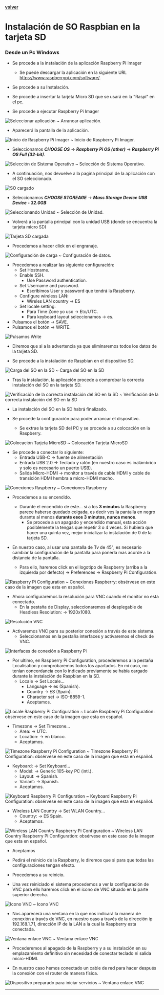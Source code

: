 <a name="top"></a>

**[volver](./Raspi_home)**

# Instalación de SO Raspbian en la tarjeta SD

### Desde un Pc Windows

- Se procede a la instalación de la aplicación Raspberry Pi Imager
  - Se puede descargar la aplicación en la siguiente URL https://www.raspberrypi.com/software/.

- Se procede a su Instalación.

- Se procede a insertar la tarjeta Micro SD que se usará en la "Raspi" en el pc.

- Se procede a ejecutar Raspberry Pi Imager

![Seleccionar aplicación](../assets/Anexo-raspi/Raspi-03/001-ejecucion-raspberry-pi-imager.png)
~ Arrancar aplicación.

- Aparecerá la pantalla de la aplicación.

![Inicio de Raspberry Pi Imager](../assets/Anexo-raspi/Raspi-03/002-inicio-aplicacion-raspberry-pi-imager.png)
~ Inicio de Raspberry Pi Imager.

- Seleccionamos ***CHOOSE OS*** $\rightarrow$ ***Raspberry Pi OS (other)*** $\rightarrow$ ***Raspberry Pi OS Full (32-bit)***.

![Selección de Sistema Operativo](../assets/Anexo-raspi/Raspi-03/003-seleccion-de-sistema-operativo.png)
~ Selección de Sistema Operativo.

- A continuación, nos devuelve a la pagina principal de la aplicación con el SO seleccionado.


![SO cargado](../assets/Anexo-raspi/Raspi-03/004-SO-cargado-elegimos%20almacenamiento.png)

- Seleccionamos ***CHOOSE STOREAGE*** $\rightarrow$ ***Mass Storage Device USB Device - 32.0GB***

![Seleccionando Unidad](../assets/Anexo-raspi/Raspi-03/005-seleccion-tarjeta-micro-SD.png)
~ Selección de Unidad.

- Volverá a la pantalla principal con la unidad USB (donde se encuentra la tarjeta micro SD)

![Tarjeta SD cargada](../assets/Anexo-raspi/Raspi-03/006-pulsamos-engranaje.png)

- Procedemos a hacer click en el engranaje.

![Configuración de carga](../assets/Anexo-raspi/Raspi-03/007-configuracion-para-instalacion-01.png)
~ Configuración de datos.
- Procedemos a realizar las siguiente configuración:
  - Set Hostname.
  - Enable SSH.
    - Use Password authentication.
  - Set Username and password.
    - Escribimos User y password que tendrá la Raspberry.
  - Configure wireless LAN:
    - Wireles LAN country $\rightarrow$ ES
  - Set locale setting:
    - Para Time Zone yo uso $\rightarrow$ Etc/UTC.
    - Para keyboard layout seleccionamos $\rightarrow$ es.
- Pulsamos el botón $\rightarrow$ SAVE.
- Pulsamos el botón $\rightarrow$ WRITE.

![Pulsamos Write](../assets/Anexo-raspi/Raspi-03/008-pulsamos-write.png)

- Diremos que si a la advertencia ya que eliminaremos todos los datos de la tarjeta SD.

- Se procede a la instalación de Raspbian en el dispositivo SD.

![Carga del SO en la SD](../assets/Anexo-raspi/Raspi-03/009-proceso-de-carga-en-SD.png)
~ Carga del SO en la SD

- Tras la instalación, la aplicación procede a comprobar la correcta instalación del SO en la tarjeta SD.

![Verificación de la correcta instalación del SO en la SD](../assets/Anexo-raspi/Raspi-03/010-verificaci%C3%B3n.png)
~ Verificación de la correcta instalación del SO en la SD

- La instalación del SO en la SD habrá finalizado.

- Se procede la configuración para poder arrancar el dispositivo.
  - Se extrae la tarjeta SD del PC y se procede a su colocación en la Raspberry.

![Colocación Tarjeta MicroSD](../assets/Anexo-raspi/Raspi-03/011-colocacion-tarjeta-microSD.png)
~ Colocación Tarjeta MicroSD

- Se procede a conectar lo siguiente:
  - Entrada USB-C $\rightarrow$ fuente de alimentación
  - Entrada USB 2.0 $\rightarrow$ Teclado y ratón (en nuestro caso es inalámbrico y solo es necesario un puerto USB).
  - Salida Micro-HDMI $\rightarrow$ monitor a través de cable HDMI y cable de transición HDMI hembra a micro-HDMI macho.

![Conexiones Raspberry](../assets/Anexo-raspi/Raspi-03/012-conexionado-Raspi.png)
~ Conexiones Raspberry

- Procedemos a su encendido.
  - Durante el encendido de este... si a los **3 minutos** la Raspberry parece haberse quedado colgada, es decir ves la pantalla en negro durante al menos **durante esos 3 minutos, nunca menos**.
    - Se procede a un apagado y encendido manual, esta acción posiblemente la tengas que repetir 3 o 4 veces. Si hubiera que hacer una quinta vez, mejor inicializar la instalación de 0 de la tarjeta SD.

- En nuestro caso, al usar una pantalla de Tv de 45", es necesario cambiar la configuración de la pantalla para ponerla mas acorde a la distancia de la pantalla.
  - Para ello, haremos click en el logotipo de Raspberry (arriba a la izquierda por defecto) $\rightarrow$ Preferences $\rightarrow$ Raspberry Pi Configuration.

![Raspberry Pi Configuration](../assets/Anexo-raspi/Raspi-03/013-Rasberry-pi-configuration.png)
~ Conexiones Raspberry: obsérvese en este caso de la imagen que esta en español.


- Ahora configuraremos la resolución para VNC cuando el monitor no esta conectado.
  - En la pestaña de Display, seleccionaremos el desplegable de Headless Resolution: $\rightarrow$ 1920x1080.

![Resolución VNC](../assets/Anexo-raspi/Raspi-03/014-screen-VNC-resolution.png)


- Activaremos VNC para su posterior conexión a través de este sistema.
  - Seleccionamos en la pestaña interfaces y activaremos el check de VNC.

![Interfaces de conexión a Raspberry Pi ](../assets/Anexo-raspi/Raspi-03/015-Interfaces.png)


- Por ultimo, en Raspberry Pi Configuration, procederemos a la pestaña Localisation y comprobaremos todos los apartados. En mi caso, no tenían concordancia con lo indicado previamente se había cargado durante la instalación de Raspbian en la SD.
  - Locale $\rightarrow$ Set Locale...
    - Language $\rightarrow$ es (Spanish).
    - Country $\rightarrow$ ES (Spain).
    - Character set $\rightarrow$ ISO-8859-1.
    - Aceptamos.

![Locale Raspberry Pi Configuration](../assets/Anexo-raspi/Raspi-03/016-Locale%20COnfiguration.png)
~ Locale Raspberry Pi Configuration: obsérvese en este caso de la imagen que esta en español.

  - Timezone $\rightarrow$ Set Timezone...
    - Area: $\rightarrow$ UTC.
    - Location: $\rightarrow$ en blanco.
    - Aceptamos.

![Timezone Raspberry Pi Configuration](../assets/Anexo-raspi/Raspi-03/017-TimeZone-Config.png)
~ Timezone Raspberry Pi Configuration: obsérvese en este caso de la imagen que esta en español.

  - Keyboard: $\rightarrow$ Set Keyboard...
    - Model: $\rightarrow$ Generic 105-key PC (intl.).
    - Layout: $\rightarrow$ Spanish.
    - Variant: $\rightarrow$ Spanish.
    - Aceptamos.

![Keyboard Raspberry Pi Configuration](../assets/Anexo-raspi/Raspi-03/018-Keyboard-Config.png)
~ Keyboard Raspberry Pi Configuration: obsérvese en este caso de la imagen que esta en español.

  - Wireless LAN Country $\rightarrow$ Set WLAN Country...
    - Country: $\rightarrow$ ES Spain.
    - Aceptamos.

![Wireless LAN Country Raspberry Pi Configuration](../assets/Anexo-raspi/Raspi-03/019-Wireless-LAN-Country.png)
~ Wireless LAN Country Raspberry Pi Configuration: obsérvese en este caso de la imagen que esta en español.

  - Aceptamos

- Pedirá el reinicio de la Raspberry, le diremos que si para que todas las configuraciones tengan efecto.

- Procedemos a su reinicio.

- Una vez reiniciado el sistema procedemos a ver la configuración de VNC para ello haremos click en el icono de VNC situado en la parte superior derecha.

![Icono VNC](../assets/Anexo-raspi/Raspi-03/020-vnc-icon.png)
~ Icono VNC

- Nos aparecerá una ventana en la que nos indicará la manera de conexión a través de VNC, en nuestro caso a través de la dirección ip 192.168.1.71, dirección IP de la LAN a la cual la Raspberry esta conectada.

![Ventana enlace VNC](../assets/Anexo-raspi/Raspi-03/021-enlace-VNC.png)
~ Ventana enlace VNC

- Procederemos al apagado de la Raspberry y a su instalación en su emplazamiento definitivo sin necesidad de conectar teclado ni salida micro-HDMI.

- En nuestro caso hemos conectado un cable de red para hacer después la conexión con el router de manera física.

![Dispositivo preparado para iniciar servicios](../assets/Anexo-raspi/Raspi-03/022-Puesta-en-servicio.png)
~ Ventana enlace VNC

---



